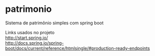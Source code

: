 # patrimonio
Sistema de patrimônio simples com spring boot

Links usados no projeto  
http://start.spring.io/  
http://docs.spring.io/spring-boot/docs/current/reference/htmlsingle/#production-ready-endpoints
